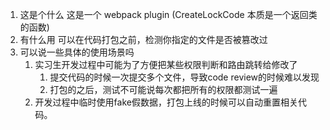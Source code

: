 1. 这是个什么
   这是一个 webpack plugin (CreateLockCode 本质是一个返回类的函数)
2. 有什么用
   可以在代码打包之前，检测你指定的文件是否被篡改过
3. 可以说一些具体的使用场景吗
   1. 实习生开发过程中可能为了方便把某些权限判断和路由跳转给修改了
      1. 提交代码的时候一次提交多个文件，导致code review的时候难以发现
      2. 打包的之后，测试不可能说每次都把所有的权限都测试一遍
   2. 开发过程中临时使用fake假数据，打包上线的时候可以自动重置相关代码。